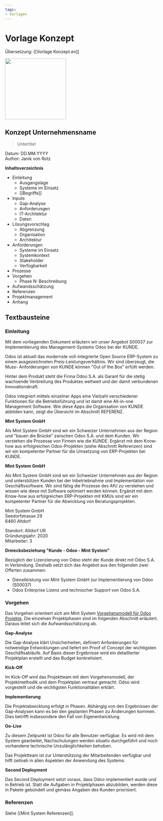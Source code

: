 ```yaml
---
tags:
- Vorlagen
---
```

# Vorlage Konzept
Übersetzung: [[Vorlage Konzept.en]]

<img src="https://www.mint-system.ch/theme_mint_system/static/img/logo.svg" width="200" />

## Konzept Unternehmensname

> Untertitel

Datum: DD.MM.YYYY\
Author: Janik von Rotz

**Inhaltsverzeichnis**

* Einleitung
	* Ausgangslage
	* Systeme im Einsatz
	* [[Begriffe]]
* Inputs
	* Gap-Analyse
	* Anforderungen
	* IT-Architektur
	* Daten
* Lösungsvorschlag
	* Abgrenzung
	* Organisation
	* Architektur
* Anforderungen
	* Systeme im Einsatz
	* Systemkontext
	* Stakeholder
	* Verfügbarkeit
* Prozesse
* Vorgehen
	* Phase N: Beschreibung
* Aufwandsschätzung
* Referenzen
* Projektmanagement
* Anhang

## Textbausteine

### Einleitung

Mit dem vorliegenden Dokument erläutern wir unser Angebot S00037 zur
Implementierung des Management-Systems Odoo bei der KUNDE.

Odoo ist aktuell das modernste voll-integrierte Open Source ERP-System zu einem
ausgezeichneten Preis-Leistungsverhältnis. Wir sind überzeugt, die Muss-
Anforderungen von KUNDE können "Out of the Box" erfüllt werden.

Hinter dem Produkt steht die Firma Odoo S.A. als Garant für die stetig wachsende
Verbreitung des Produktes weltweit und der damit verbundenen Innovationskraft.

Odoo integriert mittels einzelner Apps eine Vielzahl verschiedener Funktionen für die
Betriebsführung und ist damit eine All-in-one Management Software. Wie diese Apps
die Organisation von KUNDE abbilden kann, zeigt die Übersicht im Abschnitt
REFERENZ.

**Mint System GmbH**

Als Mint System GmbH sind wir ein Schweizer Unternehmen aus der Region und "bauen die Brücke" zwischen Odoo S.A. und dem Kunden. Wir verstehen die Prozesse von Firmen wie die KUNDE. Ergänzt mit dem Know-how aus erfolgreichen Odoo-Projekten (siehe Abschnitt Referenzen) sind wir ein kompetenter Partner für die Umsetzung von ERP-Projekten bei KUNDE.

**Mint System GmbH**

Als Mint System GmbH sind wir ein Schweizer Unternehmen aus der Region und unterstützen Kunden bei der Inbetriebnahme und Implementation von Geschäftssoftware. Wir sind fähig die Prozesse des AfU zu verstehen und wissen wie diese mit Software optimiert werden können. Ergänzt mit dem Know-how aus erfolgreichen ERP-Projekten mit KMUs sind wir ein kompetenter Partner für die Abwicklung von Beratungsprojekten.

Mint System GmbH  
Seedorfstrasse 29  
6460 Altdorf

Standort: Altdorf UR  
Gründungsjahr: 2020  
Mitarbeiter: 3

**Dreiecksbeziehung "Kunde - Odoo - Mint System"**

Bezüglich der Lizenzierung von Odoo steht der Kunde direkt mit Odoo S.A. in Verbindung. Deshalb setzt sich das Angebot aus den folgenden zwei Offerten zusammen:

* Dienstleistung von Mint System GmbH zur Implementierung von Odoo (S00037)
* Odoo Enterprise Lizenz und technischer Support von Odoo S.A.

### Vorgehen

Das Vorgehen orientiert sich am Mint System [Vorgehensmodell für Odoo Projekte](https://wiki.mint-system.ch/vorgehensmodell-odoo-projekte.html). Die einzelnen Projektphasen sind im folgenden Abschnitt erläutert. Daraus leitet sich die Aufwandsschätzung ab.

**Gap-Analyse**

Die Gap-Analyse klärt Unsicherheiten, definiert Anforderungen für notwendige Entwicklungen und liefert ein Proof of Concept der wichtigsten Geschäftsabläufe. Auf Basis dieser Ergebnisse wird ein detaillierter Projektplan erstellt und das Budget konkretisiert.

**Kick-Off**

Im Kick-Off wird das Projektteam mit dem Vorgehensmodell, der Projektmethodik und dem Projektplan vertraut gemacht. Odoo wird vorgestellt und die wichtigsten Funktionalitäten erklärt.

**Implementierung**

Die Projektabwicklung erfolgt in Phasen. Abhängig von den Ergebnissen der Gap-Analysen kann es bei den geplanten Phasen zu Änderungen kommen. Dies betrifft insbesondere den Fall von Eigenentwicklung.

**Go-Live**

Zu diesem Zeitpunkt ist Odoo für alle Benutzer verfügbar. Es wird mit dem System gearbeitet, Nachschulungen werden situativ durchgeführt und noch vorhandene technische Unzulänglichkeiten behoben.

Das Projektteam ist zur Unterstützung der Mitarbeitenden verfügbar und hilft zeitnah in allen Aspekten der Anwendung des Systems.

**Second Deployment**

Das Second Deployment setzt voraus, dass Odoo implementiert wurde und in Betrieb ist. Statt die Aufgaben in Projektphasen abzubilden, werden diese in Pakete gebündelt und gemäss Angaben des Kunden priorisiert.

### Referenzen

Siehe [[Mint System Referenzen]].